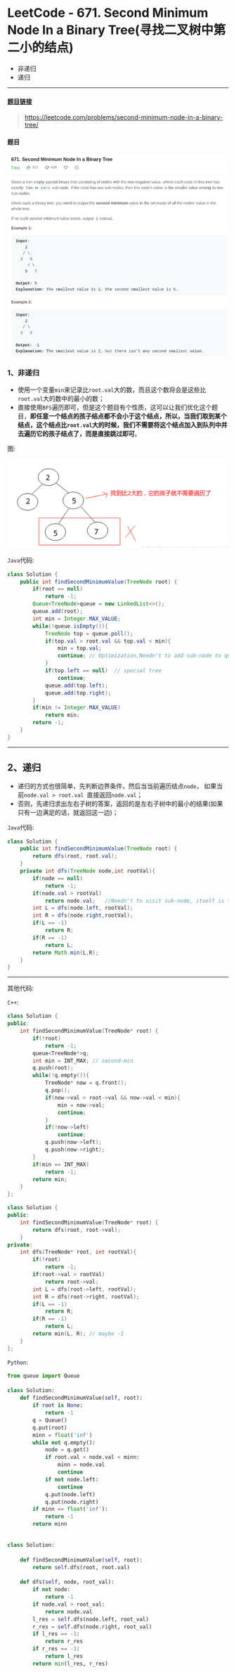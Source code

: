 # LeetCode - 671. Second Minimum Node In a Binary Tree(寻找二叉树中第二小的结点)
* 非递归
* 递归

***
#### [题目链接](https://leetcode.com/problems/second-minimum-node-in-a-binary-tree/)

> https://leetcode.com/problems/second-minimum-node-in-a-binary-tree/

#### 题目
![在这里插入图片描述](images/671_t.png)


### 1、非递归

* 使用一个变量`min`来记录比`root.val`大的数，而且这个数将会是这些比`root.val`大的数中的最小的数；
* 直接使用`BFS`遍历即可，但是这个题目有个性质，这可以让我们优化这个题目，**即任意一个结点的孩子结点都不会小于这个结点，所以，当我们取到某个结点，这个结点比`root.val`大的时候，我们不需要将这个结点加入到队列中并去遍历它的孩子结点了，而是直接跳过即可**。

图:

![在这里插入图片描述](images/671_s.png)


`Java`代码: 

```java
class Solution {
    public int findSecondMinimumValue(TreeNode root) {
        if(root == null)
            return -1;
        Queue<TreeNode>queue = new LinkedList<>();
        queue.add(root);
        int min = Integer.MAX_VALUE;
        while(!queue.isEmpty()){
            TreeNode top = queue.poll();
            if(top.val > root.val && top.val < min){
                min = top.val;
                continue; // Optimization,Needn't to add sub-node to queue
            }
            if(top.left == null)  // special tree 
                continue;
            queue.add(top.left);
            queue.add(top.right);
        }
        if(min != Integer.MAX_VALUE)
            return min;
        return -1;
    }    
}
```

***
## 2、递归

* 递归的方式也很简单，先判断边界条件，然后当当前遍历结点`node`， 如果当前`node.val > root.val `直接返回`node.val`；
* 否则，先递归求出左右子树的答案，返回的是左右子树中的最小的结果(如果只有一边满足的话，就返回这一边)；


`Java`代码: 


```java
class Solution {
    public int findSecondMinimumValue(TreeNode root) {
        return dfs(root, root.val);
    }    
    private int dfs(TreeNode node,int rootVal){
        if(node == null)
            return -1;
        if(node.val > rootVal)
            return node.val;   //Needn't to visit sub-node, itself is the second-largest
        int L = dfs(node.left, rootVal);
        int R = dfs(node.right,rootVal);
        if(L == -1)
            return R;
        if(R == -1)
            return L;
        return Math.min(L,R);
    }
}
```

***
其他代码: 

`C++`: 

```cpp
class Solution {
public:
    int findSecondMinimumValue(TreeNode* root) {
        if(!root)
            return -1;
        queue<TreeNode*>q;
        int min = INT_MAX; // second-min
        q.push(root);
        while(!q.empty()){
            TreeNode* now = q.front();
            q.pop();
            if(now->val > root->val && now->val < min){
                min = now->val;
                continue;
            }
            if(!now->left)
                continue;
            q.push(now->left);
            q.push(now->right);
        }
        if(min == INT_MAX)
            return -1;
        return min;
    }
};

```

```cpp
class Solution {
public:
    int findSecondMinimumValue(TreeNode* root) {
        return dfs(root, root->val);        
    }
private:
    int dfs(TreeNode* root, int rootVal){
        if(!root)
            return -1;
        if(root->val > rootVal)
            return root->val;
        int L = dfs(root->left, rootVal);
        int R = dfs(root->right, rootVal);
        if(L == -1)
            return R;
        if(R == -1)
            return L;
        return min(L, R); // maybe -1
    }
};
```


`Python`: 

```python
from queue import Queue

class Solution:
    def findSecondMinimumValue(self, root):
        if root is None:
            return -1
        q = Queue()
        q.put(root)
        minn = float('inf')
        while not q.empty():
            node = q.get()
            if root.val < node.val < minn:
                minn = node.val
                continue
            if not node.left:
                continue
            q.put(node.left)
            q.put(node.right)
        if minn == float('inf'):
            return -1
        return minn
        
```

```python
class Solution:

    def findSecondMinimumValue(self, root):
        return self.dfs(root, root.val)

    def dfs(self, node, root_val):
        if not node:
            return -1
        if node.val > root_val:
            return node.val
        l_res = self.dfs(node.left, root_val)
        r_res = self.dfs(node.right, root_val)
        if l_res == -1:
            return r_res
        if r_res == -1:
            return l_res
        return min(l_res, r_res)
```

